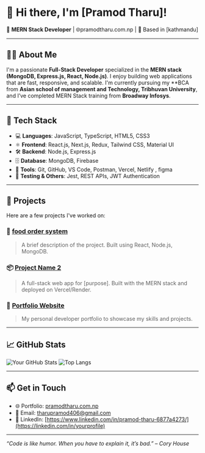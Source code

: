 # 👋 Hi there, I'm [Pramod Tharu]!

🎯 **MERN Stack Developer** | 🌐pramodtharu.com.np | 📍 Based in [kathmandu]

---

## 🧑‍💻 About Me

I'm a passionate **Full-Stack Developer** specialized in the **MERN stack (MongoDB, Express.js, React, Node.js)**. I enjoy building web applications that are fast, responsive, and scalable. I'm currently pursuing my **BCA from **Asian school of management and Technology, Tribhuvan University**, and I’ve completed MERN Stack training from **Broadway Infosys**.

----

## 🚀 Tech Stack

- 💻 **Languages**: JavaScript, TypeScript, HTML5, CSS3
- ⚛️ **Frontend**: React.js, Next.js, Redux, Tailwind CSS, Material UI
- 🛠 **Backend**: Node.js, Express.js
- 🗄 **Database**: MongoDB, Firebase
- 🔧 **Tools**: Git, GitHub, VS Code, Postman, Vercel, Netlify , figma
- 🧪 **Testing & Others**: Jest, REST APIs, JWT Authentication

---

## 📂 Projects

Here are a few projects I've worked on:

### 📝 [food order system](https://github.com/yourusername/project1)
> A brief description of the project. Built using React, Node.js, MongoDB.

### 📦 [Project Name 2](https://github.com/yourusername/project2)
> A full-stack web app for [purpose]. Built with the MERN stack and deployed on Vercel/Render.

### 🎯 [Portfolio Website](https://yourportfolio.com)
> My personal developer portfolio to showcase my skills and projects.

---

## 📈 GitHub Stats

![Your GitHub Stats](https://github-readme-stats.vercel.app/api?username=yourusername&show_icons=true&theme=radical)
![Top Langs](https://github-readme-stats.vercel.app/api/top-langs/?username=yourusername&layout=compact&theme=radical)

---

## 📫 Get in Touch

- 🌐 Portfolio: [pramodtharu.com.np](https://pramodtharu.com.np)
- 📧 Email: [tharupramod406@gmail.com](mailto:tharupramod406@gmail.com)
- 💼 LinkedIn: [https://www.linkedin.com/in/pramod-tharu-6877a4273/](https://linkedin.com/in/yourprofile)

---

_“Code is like humor. When you have to explain it, it’s bad.” – Cory House_

